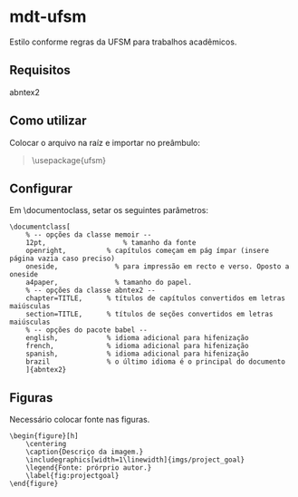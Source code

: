 # mdt-ufsm
Estilo conforme regras da UFSM para trabalhos acadêmicos.

## Requisitos

abntex2

## Como utilizar

Colocar o arquivo na raíz e importar no preâmbulo:

> \usepackage{ufsm}

## Configurar

Em \documentoclass, setar os seguintes parâmetros:

    \documentclass[
        % -- opções da classe memoir --
        12pt,				    % tamanho da fonte
        openright,			% capítulos começam em pág ímpar (insere página vazia caso preciso)
        oneside,			  % para impressão em recto e verso. Oposto a oneside
        a4paper,			  % tamanho do papel. 
        % -- opções da classe abntex2 --
        chapter=TITLE,		% títulos de capítulos convertidos em letras maiúsculas
        section=TITLE,		% títulos de seções convertidos em letras maiúsculas
        % -- opções do pacote babel --
        english,			% idioma adicional para hifenização
        french,				% idioma adicional para hifenização
        spanish,			% idioma adicional para hifenização
        brazil				% o último idioma é o principal do documento
        ]{abntex2}

## Figuras

Necessário colocar fonte nas figuras.


    \begin{figure}[h]
        \centering
        \caption{Descriço da imagem.}
        \includegraphics[width=1\linewidth]{imgs/project_goal}
        \legend{Fonte: prórprio autor.}
        \label{fig:projectgoal}
    \end{figure}
